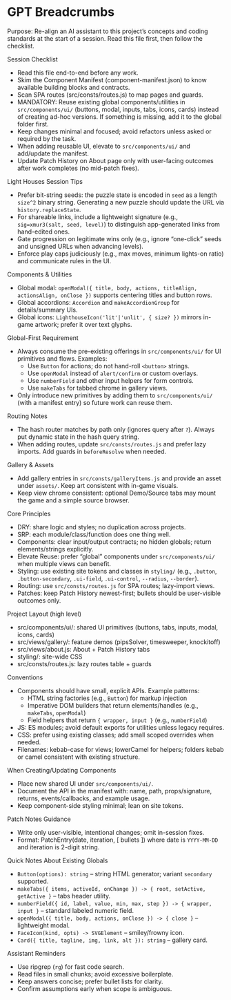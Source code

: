 ﻿# GPT Breadcrumbs

Purpose: Re-align an AI assistant to this project’s concepts and coding standards at the start of a session. Read this file first, then follow the checklist.

Session Checklist
- Read this file end-to-end before any work.
- Skim the Component Manifest (component-manifest.json) to know available building blocks and contracts.
- Scan SPA routes (src/consts/routes.js) to map pages and guards.
- MANDATORY: Reuse existing global components/utilities in `src/components/ui/` (buttons, modal, inputs, tabs, icons, cards) instead of creating ad-hoc versions. If something is missing, add it to the global folder first.
- Keep changes minimal and focused; avoid refactors unless asked or required by the task.
- When adding reusable UI, elevate to `src/components/ui/` and add/update the manifest.
- Update Patch History on About page only with user-facing outcomes after work completes (no mid-patch fixes).

Light Houses Session Tips
- Prefer bit-string seeds: the puzzle state is encoded in `seed` as a length `size^2` binary string. Generating a new puzzle should update the URL via `history.replaceState`.
- For shareable links, include a lightweight signature (e.g., `sig=xmur3(salt, seed, level)`) to distinguish app-generated links from hand-edited ones.
- Gate progression on legitimate wins only (e.g., ignore “one-click” seeds and unsigned URLs when advancing levels).
- Enforce play caps judiciously (e.g., max moves, minimum lights-on ratio) and communicate rules in the UI.

Components & Utilities
- Global modal: `openModal({ title, body, actions, titleAlign, actionsAlign, onClose })` supports centering titles and button rows.
- Global accordions: `Accordion` and `makeAccordionGroup` for details/summary UIs.
- Global icons: `LighthouseIcon('lit'|'unlit', { size? })` mirrors in-game artwork; prefer it over text glyphs.

Global-First Requirement
- Always consume the pre-existing offerings in `src/components/ui/` for UI primitives and flows. Examples:
  - Use `Button` for actions; do not hand-roll `<button>` strings.
  - Use `openModal` instead of `alert/confirm` or custom overlays.
  - Use `numberField` and other input helpers for form controls.
  - Use `makeTabs` for tabbed chrome in gallery views.
- Only introduce new primitives by adding them to `src/components/ui/` (with a manifest entry) so future work can reuse them.

Routing Notes
- The hash router matches by path only (ignores query after `?`). Always put dynamic state in the hash query string.
- When adding routes, update `src/consts/routes.js` and prefer lazy imports. Add guards in `beforeResolve` when needed.

Gallery & Assets
- Add gallery entries in `src/consts/galleryItems.js` and provide an asset under `assets/`. Keep art consistent with in-game visuals.
- Keep view chrome consistent: optional Demo/Source tabs may mount the game and a simple source browser.

Core Principles
- DRY: share logic and styles; no duplication across projects.
- SRP: each module/class/function does one thing well.
- Components: clear input/output contracts; no hidden globals; return elements/strings explicitly.
- Elevate Reuse: prefer “global” components under `src/components/ui/` when multiple views can benefit.
- Styling: use existing site tokens and classes in `styling/` (e.g., `.button`, `.button-secondary`, `.ui-field`, `.ui-control`, `--radius`, `--border`).
- Routing: use `src/consts/routes.js` for SPA routes; lazy-import views.
- Patches: keep Patch History newest-first; bullets should be user-visible outcomes only.

Project Layout (high level)
- src/components/ui/: shared UI primitives (buttons, tabs, inputs, modal, icons, cards)
- src/views/gallery/: feature demos (pipsSolver, timesweeper, knockitoff)
- src/views/about.js: About + Patch History tabs
- styling/: site-wide CSS
- src/consts/routes.js: lazy routes table + guards

Conventions
- Components should have small, explicit APIs. Example patterns:
  - HTML string factories (e.g., `Button`) for markup injection
  - Imperative DOM builders that return elements/handles (e.g., `makeTabs`, `openModal`)
  - Field helpers that return `{ wrapper, input }` (e.g., `numberField`)
- JS: ES modules; avoid default exports for utilities unless legacy requires.
- CSS: prefer using existing classes; add small scoped overrides when needed.
- Filenames: kebab-case for views; lowerCamel for helpers; folders kebab or camel consistent with existing structure.

When Creating/Updating Components
- Place new shared UI under `src/components/ui/`.
- Document the API in the manifest with: name, path, props/signature, returns, events/callbacks, and example usage.
- Keep component-side styling minimal; lean on site tokens.

Patch Notes Guidance
- Write only user-visible, intentional changes; omit in-session fixes.
- Format: PatchEntry(date, iteration, [ bullets ]) where date is `YYYY-MM-DD` and iteration is 2-digit string.

Quick Notes About Existing Globals
- `Button(options): string` – string HTML generator; variant `secondary` supported.
- `makeTabs({ items, activeId, onChange }) -> { root, setActive, getActive }` – tabs header utility.
- `numberField({ id, label, value, min, max, step }) -> { wrapper, input }` – standard labeled numeric field.
- `openModal({ title, body, actions, onClose }) -> { close }` – lightweight modal.
- `FaceIcon(kind, opts) -> SVGElement` – smiley/frowny icon.
- `Card({ title, tagline, img, link, alt }): string` – gallery card.

Assistant Reminders
- Use ripgrep (`rg`) for fast code search.
- Read files in small chunks; avoid excessive boilerplate.
- Keep answers concise; prefer bullet lists for clarity.
- Confirm assumptions early when scope is ambiguous.
